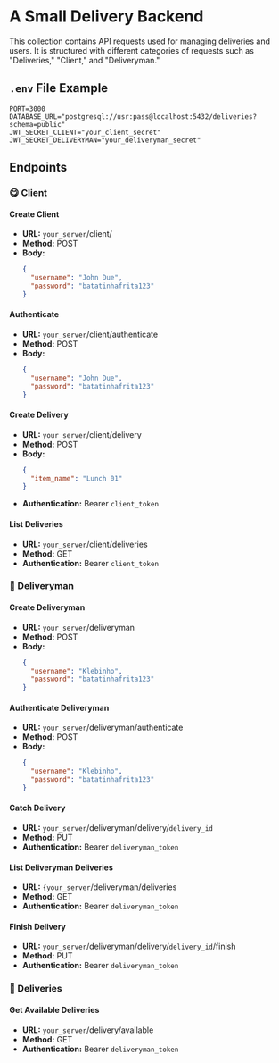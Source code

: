 # A Small Delivery Backend

This collection contains API requests used for managing deliveries and users. It is structured with different categories of requests such as "Deliveries," "Client," and "Deliveryman."

## `.env` File Example
```env
PORT=3000
DATABASE_URL="postgresql://usr:pass@localhost:5432/deliveries?schema=public"
JWT_SECRET_CLIENT="your_client_secret"
JWT_SECRET_DELIVERYMAN="your_deliveryman_secret"
```

## Endpoints

### 😋 Client

#### Create Client

- **URL:** `your_server`/client/
- **Method:** POST
- **Body:**
  ```json
  {
    "username": "John Due",
    "password": "batatinhafrita123"
  }
  ```

#### Authenticate
- **URL:** `your_server`/client/authenticate
- **Method:** POST
- **Body:**
  ```json
  {
    "username": "John Due",
    "password": "batatinhafrita123"
  }
  ```

#### Create Delivery
- **URL:** `your_server`/client/delivery
- **Method:** POST
- **Body:**
  ```json
  {
    "item_name": "Lunch 01"
  }
  ```
- **Authentication:** Bearer `client_token`

#### List Deliveries
- **URL:** `your_server`/client/deliveries
- **Method:** GET
- **Authentication:** Bearer `client_token`

### 🛵 Deliveryman

#### Create Deliveryman

- **URL:** `your_server`/deliveryman
- **Method:** POST
- **Body:**
  ```json
  {
    "username": "Klebinho",
    "password": "batatinhafrita123"
  }
  ```

#### Authenticate Deliveryman
- **URL:** `your_server`/deliveryman/authenticate
- **Method:** POST
- **Body:**
  ```json
  {
    "username": "Klebinho",
    "password": "batatinhafrita123"
  }
  ```

#### Catch Delivery
- **URL:** `your_server`/deliveryman/delivery/`delivery_id`
- **Method:** PUT
- **Authentication:** Bearer `deliveryman_token`

#### List Deliveryman Deliveries
- **URL:** `{your_server`/deliveryman/deliveries
- **Method:** GET
- **Authentication:** Bearer `deliveryman_token`

#### Finish Delivery
- **URL:** `your_server`/deliveryman/delivery/`delivery_id`/finish
- **Method:** PUT
- **Authentication:** Bearer `deliveryman_token`

### 🚚 Deliveries

#### Get Available Deliveries
- **URL:** `your_server`/delivery/available
- **Method:** GET
- **Authentication:** Bearer `deliveryman_token`